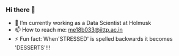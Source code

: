 ### Hi there 👋
* 🔭  I’m currently working as a Data Scientist at Holmusk
* 📫 How to reach me: me18b033@iittp.ac.in
* ⚡ Fun fact: When'STRESSED' is spelled backwards it becomes 'DESSERTS'!!!

<!--
**TrunnMosby/TrunnMosby** is a ✨ _special_ ✨ repository because its `README.md` (this file) appears on your GitHub profile.

Here are some ideas to get you started:

- 🔭 I’m currently working on Data Science...
- 🌱 I’m currently learning Deep learning...
- 👯 I’m looking to collaborate on any Data Science or ML project  ...
- 💬 Ask me about OpenCV,Pandas,Tesnorflow,Sic-kit learn ,Keras ...
- 📫 How to reach me: me18b033@iittp.ac.in ...
- ⚡ Fun fact: I am funny!!!...
-->
